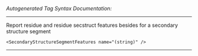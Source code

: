 _Autogenerated Tag Syntax Documentation:_

---
Report residue and residue secstruct features besides for a secondary structure segment

```
<SecondaryStructureSegmentFeatures name="(string)" />
```



---
